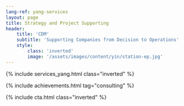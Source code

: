```yaml
---
lang-ref: yang-services
layout: page
title: Strategy and Project Supporting
header:
    title: 'CDM'
    subtitle: 'Supporting Companies from Decision to Operations'
    style:
        class: 'inverted'
        image: '/assets/images/content/yin/station-ep.jpg'
---
```


{% include services_yang.html class="inverted" %}

{% include achievements.html tag="consulting" %}

{% include cta.html class="inverted" %}